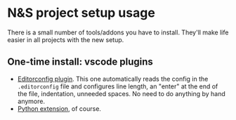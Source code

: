 # N&S project setup usage

There is a small number of tools/addons you have to install. They'll make life easier in all projects with the new setup.


## One-time install: vscode plugins

- [Editorconfig plugin](https://marketplace.visualstudio.com/items?itemName=EditorConfig.EditorConfig). This one automatically reads the config in the `.editorconfig` file and configures line length, an "enter" at the end of the file, indentation, unneeded spaces. No need to do anything by hand anymore.
- [Python extension](https://marketplace.visualstudio.com/items?itemName=ms-python.python), of course.
